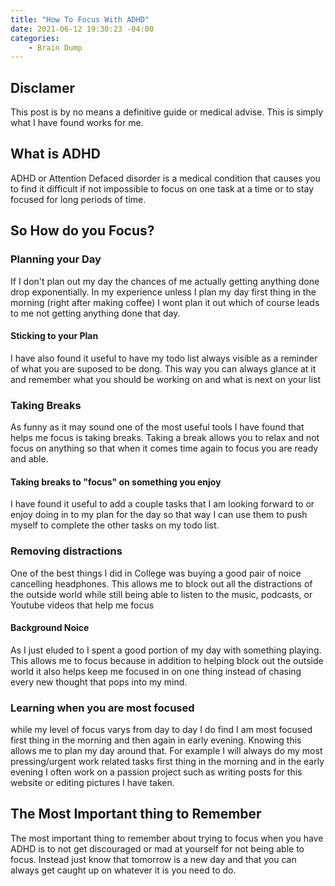 ```yaml
---
title: "How To Focus With ADHD"
date: 2021-06-12 19:30:23 -04:00
categories:
    - Brain Dump
---
```


## Disclamer
This post is by no means a definitive guide or medical advise. This is simply what I have found works for me.

## What is ADHD
ADHD or Attention Defaced disorder is a medical condition that causes you to find it difficult if not impossible to focus on one task at a time or to stay focused for long periods of time.

## So How do you Focus?
### Planning your Day
If I don't plan out my day the chances of me actually getting anything done drop exponentially. In my experience unless I plan my day first thing in the morning (right after making coffee) I wont plan it out which of course leads to me not getting anything done that day.

#### Sticking to your Plan
I have also found it useful to have my todo list always visible as a reminder of what you are suposed to be dong. This way you can always glance at it and remember what you should be working on and what is next on your list

### Taking Breaks
As funny as it may sound one of the most useful tools I have found that helps me focus is taking breaks. Taking a break allows you to relax and not focus on anything so that when it comes time again to focus you are ready and able.

#### Taking breaks to "focus" on something you enjoy
I have found it useful to add a couple tasks that I am looking forward to or enjoy doing in to my plan for the day so that way I can use them to push myself to complete the other tasks on my todo list.

### Removing distractions
One of the best things I did in College was buying a good pair of noice cancelling headphones. This allows me to block out all the distractions of the outside world while still being able to listen to the music, podcasts, or Youtube videos that help me focus

#### Background Noice
As I just eluded to I spent a good portion of my day with something playing. This allows me to focus because in addition to helping block out the outside world it also helps keep me focused in on one thing instead of chasing every new thought that pops into my mind.

### Learning when you are most focused
while my level of focus varys from day to day I do find I am most focused first thing in the morning and then again in early evening. Knowing this allows me to plan my day around that. For example I will always do my most pressing/urgent work related tasks first thing in the morning and in the early evening I often work on a passion project such as writing posts for this website or editing pictures I have taken.

## The Most Important thing to Remember
The most important thing to remember about trying to focus when you have ADHD is to not get discouraged or mad at yourself for not being able to focus. Instead just know that tomorrow is a new day and that you can always get caught up on whatever it is you need to do.